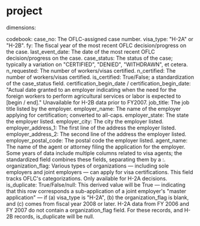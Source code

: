 # project
dimensions: 

codebook:
case_no: The OFLC-assigned case number.
visa_type: "H-2A" or "H-2B".
fy: The fiscal year of the most recent OFLC decision/progress on the case.
last_event_date: The date of the most recent OFLC decision/progress on the case.
case_status: The status of the case; typically a variation on "CERTIFIED", "DENIED", "WITHDRAWN", et cetera.
n_requested: The number of workers/visas certified.
n_certified: The number of workers/visas certified.
is_certified: True/False; a standardization of the case_status field.
certification_begin_date / certification_begin_date: "Actual date granted to an employer indicating when the need for the foreign workers to perform agricultural services or labor is expected to [begin / end]." Unavailable for H-2B data prior to FY2007.
job_title: The job title listed by the employer.
employer_name: The name of the employer applying for certification; converted to all-caps.
employer_state: The state the employer listed.
employer_city: The city the employer listed.
employer_address_1: The first line of the address the employer listed.
employer_address_2: The second line of the address the employer listed.
employer_postal_code: The postal code the employer listed.
agent_name: The name of the agent or attorney filing the application for the employer. Some years of data include multiple columns related to visa agents; the standardized field combines these fields, separating them by a :.
organization_flag: Various types of organizations — including sole employers and joint employers — can apply for visa certifications. This field tracks OFLC's categorizations. Only available for H-2A decisions.
is_duplicate: True/False/null: This derived value will be True — indicating that this row corresponds a sub-application of a joint employer's "master application" — if (a) visa_type is "H-2A", (b) the organization_flag is blank, and (c) comes from fiscal year 2008 or later. H-2A data from FY 2006 and FY 2007 do not contain a organization_flag field. For these records, and H-2B records, is_duplicate will be null.
